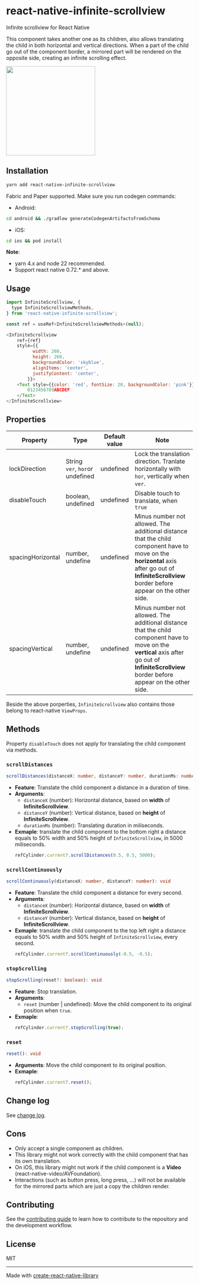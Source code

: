 # react-native-infinite-scrollview

Infinite scrollview for React Native

This component takes another one as its children, also allows translating the child in both horizontal and vertical directions. When a part of the child go out of the component border, a mirrored part will be rendered on the opposite side, creating an infinite scrolling effect.

<img src="demo.gif" width="240" />


## Installation

```sh
yarn add react-native-infinite-scrollview
```

Fabric and Paper supported. Make sure you run codegen commands:
- Android: 
```sh 
cd android && ./gradlew generateCodegenArtifactsFromSchema
```
- iOS: 
```sh
cd ios && pod install
```

**Note**: 
- yarn 4.x and node 22 recommended.
- Support react native 0.72.* and above.


## Usage

```js
import InfiniteScrollview, {
  type InfiniteScrollviewMethods,
} from 'react-native-infinite-scrollview';

const ref = useRef<InfiniteScrollviewMethods>(null);

<InfiniteScrollview 
    ref={ref}
    style={{
          width: 260,
          height: 260,
          backgroundColor: 'skyblue',
          alignItems: 'center',
          justifyContent: 'center',
        }}>
    <Text style={{color: 'red', fontSize: 20, backgroundColor: 'pink'}}>
        0123456789ABCDEF
    </Text>
</InfiniteScrollview>
```


## Properties

| Property          | Type                | Default value    | Note                   |
|-------------------|---------------------|------------------|------------------------|
| lockDirection     | String ```ver```, ```hor```or undefined  | undefined        | Lock the translation direction. Tranlate horizontally with ```hor```, vertically when ```ver```. |
| disableTouch      | boolean, undefined  | undefined        | Disable touch to translate, when ```true``` |
| spacingHorizontal | number, undefine    | undefined        | Minus number not allowed. The additional distance that the child component have to move on the **horizontal** axis after go out of **InfiniteScrollview** border before appear on the other side. |
| spacingVertical   | number, undefine    | undefined        | Minus number not allowed. The additional distance that the child component have to move on the **vertical** axis after go out of **InfiniteScrollview** border before appear on the other side. |

Beside the above porperties, ```InfiniteScrollview``` also contains those belong to react-native ```ViewProps```.


## Methods

Property ```disableTouch``` does not apply for translating the child component via methods.

### `scrollDistances`

```typescript
scrollDistances(distanceX: number, distanceY: number, durationMs: number): void
```

- **Feature**: Translate the child component a distance in a duration of time.
- **Arguments**:
  - `distanceX` (number): Horizontal distance, based on **width** of **InfiniteScrollview**.
  - `distanceY` (number): Vertical distance, based on **height** of **InfiniteScrollview**.
  - `durationMs` (number): Translating duration in miliseconds.
- **Exmaple**: translate the child component to the bottom right a distance equals to 50% width and 50% height of ```InfiniteScrollview```, in 5000 miliseconds.
  ```typescript
  refCylinder.current?.scrollDistances(0.5, 0.5, 5000);
  ```

### `scrollContinuously`

```typescript
scrollContinuously(distanceX: number, distanceY: number): void
```

- **Feature**: Translate the child component a distance for every second.
- **Arguments**:
  - `distanceX` (number): Horizontal distance, based on **width** of **InfiniteScrollview**.
  - `distanceY` (number): Vertical distance, based on **height** of **InfiniteScrollview**.
- **Exmaple**: translate the child component to the top left right a distance equals to 50% width and 50% height of ```InfiniteScrollview```, every second.
  ```typescript
  refCylinder.current?.scrollContinuously(-0.5, -0.5);
  ```

### `stopScrolling`

```typescript
stopScrolling(reset?: boolean): void
```

- **Feature**: Stop translation.
- **Arguments**:
  - `reset` (number | undefined): Move the child component to its original position when ```true```.
- **Exmaple**:
  ```typescript
  refCylinder.current?.stopScrolling(true);
  ```

### `reset`

```typescript
reset(): void
```

- **Arguments**: Move the child component to its original position.
- **Exmaple**:
  ```typescript
  refCylinder.current?.reset();
  ```


## Change log

See [change log](CHANGELOG.md).


## Cons
 - Only accept a single component as children.
 - This library might not work correctly with the child component that has its own translation.
 - On iOS, this library might not work if the child component is a **Video** (react-native-video/AVFoundation).
 - Interactions (such as button press, long press, ...) will not be available for the mirrored parts which are just a copy the children render.


## Contributing

See the [contributing guide](CONTRIBUTING.md) to learn how to contribute to the repository and the development workflow.


## License

MIT

---

Made with [create-react-native-library](https://github.com/callstack/react-native-builder-bob)
